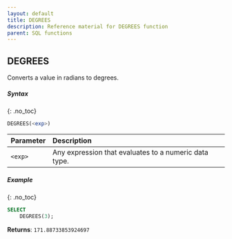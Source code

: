```yaml
---
layout: default
title: DEGREES
description: Reference material for DEGREES function
parent: SQL functions
---
```


## DEGREES

Converts a value in radians to degrees.

##### Syntax
{: .no_toc}

```sql
DEGREES(<exp>)
```

| Parameter | Description                                           |
| :--------- | :----------------------------------------------------- |
| `<exp>`   | Any expression that evaluates to a numeric data type. |

##### Example
{: .no_toc}

```sql
SELECT
    DEGREES(3);
```

**Returns**: `171.88733853924697`
